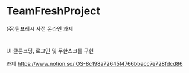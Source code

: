 # TeamFreshProject
(주)팀프레시 사전 온라인 과제


#
UI 클론코딩, 로그인 및 무한스크롤 구현

과제
https://www.notion.so/iOS-8c198a72645f4766bbacc7e728fdcd86
